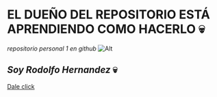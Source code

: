 # **EL DUEÑO DEL REPOSITORIO ESTÁ APRENDIENDO COMO HACERLO** 💀
*repositorio personal 1 en github*
![Alt]([https://assets.stickpng.com/images/580b57fcd9996e24bc43c515.png](https://png.pngtree.com/png-vector/20230903/ourmid/pngtree-man-wearing-jacket-hoodie-in-anonymous-hacker-theme-png-image_9949750.png)https://png.pngtree.com/png-vector/20230903/ourmid/pngtree-man-wearing-jacket-hoodie-in-anonymous-hacker-theme-png-image_9949750.png)
## *Soy Rodolfo Hernandez* 💀 
[Dale click](https://www.youtube.com/watch?v=pQwWuC25j4A)
